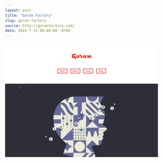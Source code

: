 ```yaml
---
layout: post
title: "Goran Factory"
slug: goran-factory
source: http://goranfactory.com/
date: 2015-7-13 00:00:00 -0700
---
```


<img src="/assets/img/screenshots/goran-factory.jpg">
